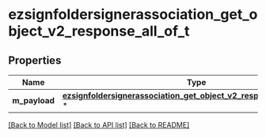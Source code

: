 # ezsignfoldersignerassociation_get_object_v2_response_all_of_t

## Properties
Name | Type | Description | Notes
------------ | ------------- | ------------- | -------------
**m_payload** | [**ezsignfoldersignerassociation_get_object_v2_response_m_payload_t**](ezsignfoldersignerassociation_get_object_v2_response_m_payload.md) \* |  | 

[[Back to Model list]](../README.md#documentation-for-models) [[Back to API list]](../README.md#documentation-for-api-endpoints) [[Back to README]](../README.md)



